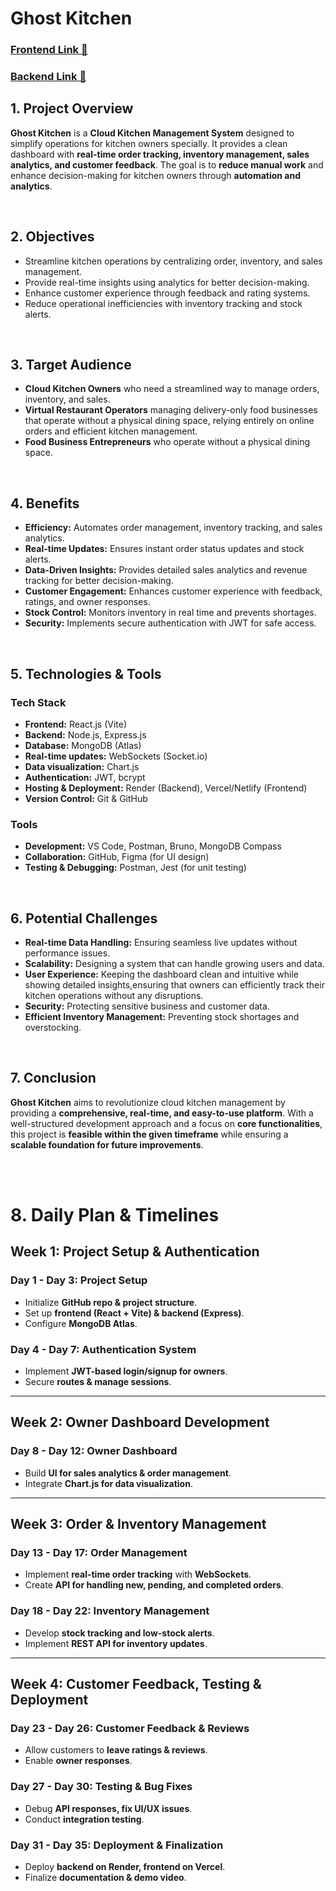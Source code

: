 # Ghost Kitchen

### [Frontend Link 🔮](https://ghost-kitchen-delta.vercel.app/)

### [Backend Link 🔮](https://ghost-kitchen-server-nine.vercel.app/)

## 1. Project Overview
**Ghost Kitchen** is a **Cloud Kitchen Management System** designed to simplify operations for kitchen owners specially. It provides a clean dashboard with **real-time order tracking, inventory management, sales analytics, and customer feedback**. The goal is to **reduce manual work** and enhance decision-making for kitchen owners through **automation and analytics**.

<br>

## 2. Objectives
- Streamline kitchen operations by centralizing order, inventory, and sales management.
- Provide real-time insights using analytics for better decision-making.
- Enhance customer experience through feedback and rating systems.
- Reduce operational inefficiencies with inventory tracking and stock alerts.

<br>

## 3. Target Audience
-  **Cloud Kitchen Owners** who need a streamlined way to manage orders, inventory, and sales.  
- **Virtual Restaurant Operators** managing delivery-only food businesses that operate without a physical dining space, relying entirely on online orders and efficient kitchen management.
- **Food Business Entrepreneurs** who operate without a physical dining space.

<br>

## 4. Benefits

- **Efficiency:** Automates order management, inventory tracking, and sales analytics.  
- **Real-time Updates:** Ensures instant order status updates and stock alerts.  
- **Data-Driven Insights:** Provides detailed sales analytics and revenue tracking for better decision-making.  
- **Customer Engagement:** Enhances customer experience with feedback, ratings, and owner responses.  
- **Stock Control:** Monitors inventory in real time and prevents shortages.  
- **Security:** Implements secure authentication with JWT for safe access. 

<br>

## 5. Technologies & Tools

### **Tech Stack**
- **Frontend:** React.js (Vite)
- **Backend:** Node.js, Express.js
- **Database:** MongoDB (Atlas)
- **Real-time updates:** WebSockets (Socket.io)
- **Data visualization:** Chart.js
- **Authentication:** JWT, bcrypt
- **Hosting & Deployment:** Render (Backend), Vercel/Netlify (Frontend)
- **Version Control:** Git & GitHub

### **Tools**
- **Development:** VS Code, Postman, Bruno, MongoDB Compass
- **Collaboration:** GitHub, Figma (for UI design)
- **Testing & Debugging:** Postman, Jest (for unit testing)

<br>

## 6. Potential Challenges
- **Real-time Data Handling:** Ensuring seamless live updates without performance issues.
- **Scalability:** Designing a system that can handle growing users and data.
- **User Experience:** Keeping the dashboard clean and intuitive while showing detailed insights,ensuring that owners can efficiently track their kitchen operations without any disruptions.
- **Security:** Protecting sensitive business and customer data.
- **Efficient Inventory Management:** Preventing stock shortages and overstocking.

<br>

## 7. Conclusion
**Ghost Kitchen** aims to revolutionize cloud kitchen management by providing a **comprehensive, real-time, and easy-to-use platform**. With a well-structured development approach and a focus on **core functionalities**, this project is **feasible within the given timeframe** while ensuring a **scalable foundation for future improvements**.

<br>
<br>

# 8. Daily Plan & Timelines

## **Week 1: Project Setup & Authentication**
### **Day 1 - Day 3: Project Setup**
- Initialize **GitHub repo & project structure**.
- Set up **frontend (React + Vite) & backend (Express)**.
- Configure **MongoDB Atlas**.

### **Day 4 - Day 7: Authentication System**
- Implement **JWT-based login/signup for owners**.
- Secure **routes & manage sessions**.

---

## **Week 2: Owner Dashboard Development**
### **Day 8 - Day 12: Owner Dashboard**
- Build **UI for sales analytics & order management**.
- Integrate **Chart.js for data visualization**.

---

## **Week 3: Order & Inventory Management**
### **Day 13 - Day 17: Order Management**
- Implement **real-time order tracking** with **WebSockets**.
- Create **API for handling new, pending, and completed orders**.

### **Day 18 - Day 22: Inventory Management**
- Develop **stock tracking and low-stock alerts**.
- Implement **REST API for inventory updates**.

---

## **Week 4: Customer Feedback, Testing & Deployment**
### **Day 23 - Day 26: Customer Feedback & Reviews**
- Allow customers to **leave ratings & reviews**.
- Enable **owner responses**.

### **Day 27 - Day 30: Testing & Bug Fixes**
- Debug **API responses, fix UI/UX issues**.
- Conduct **integration testing**.

### **Day 31 - Day 35: Deployment & Finalization**
- Deploy **backend on Render, frontend on Vercel**.
- Finalize **documentation & demo video**.
